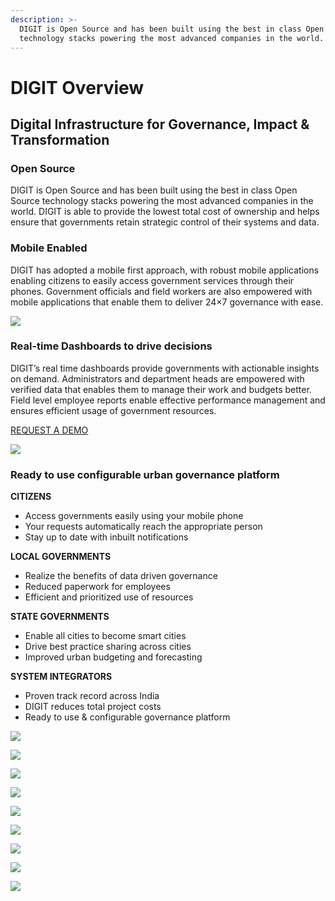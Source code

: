 ```yaml
---
description: >-
  DIGIT is Open Source and has been built using the best in class Open Source
  technology stacks powering the most advanced companies in the world.
---
```


# DIGIT Overview

## Digital Infrastructure for Governance, Impact & Transformation

### Open Source

DIGIT is Open Source and has been built using the best in class Open Source technology stacks powering the most advanced companies in the world. DIGIT is able to provide the lowest total cost of ownership and helps ensure that governments retain strategic control of their systems and data.

### **Mobile** Enabled

DIGIT has adopted a mobile first approach, with robust mobile applications enabling citizens to easily access government services through their phones. Government officials and field workers are also empowered with mobile applications that enable them to deliver 24×7 governance with ease.

![](.gitbook/assets/image%20%2846%29.png)



### Real-time **Dashboards** to drive decisions

DIGIT’s real time dashboards provide governments with actionable insights on demand. Administrators and department heads are empowered with verified data that enables them to manage their work and budgets better. Field level employee reports enable effective performance management and ensures efficient usage of government resources. 

[REQUEST A DEMO](https://www.digit.org/request-a-demo/)



![](.gitbook/assets/image%20%2839%29.png)

### Ready to use c**onfigurable** urban governance platform

**CITIZENS**

* Access governments easily using your mobile phone
* Your requests automatically reach the appropriate person
* Stay up to date with inbuilt notifications

**LOCAL GOVERNMENTS**

* Realize the benefits of data driven governance
* Reduced paperwork for employees
* Efficient and prioritized use of resources

**STATE GOVERNMENTS**

* Enable all cities to become smart cities
* Drive best practice sharing across cities
* Improved urban budgeting and forecasting

**SYSTEM INTEGRATORS**

* Proven track record across India
* DIGIT reduces total project costs
* Ready to use & configurable governance platform



![](.gitbook/assets/image%20%2814%29.png)

![](.gitbook/assets/image%20%2815%29.png)

![](.gitbook/assets/image%20%2818%29.png)

![](.gitbook/assets/image%20%2826%29.png)



![](.gitbook/assets/image%20%2822%29.png)

![](.gitbook/assets/image%20%2823%29.png)

![](.gitbook/assets/image%20%2821%29.png)

![](.gitbook/assets/image%20%2829%29.png)

![](.gitbook/assets/image%20%2825%29.png)

